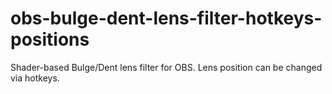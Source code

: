 # obs-bulge-dent-lens-filter-hotkeys-positions
Shader-based Bulge/Dent lens filter for OBS. 
Lens position can be changed via hotkeys.
